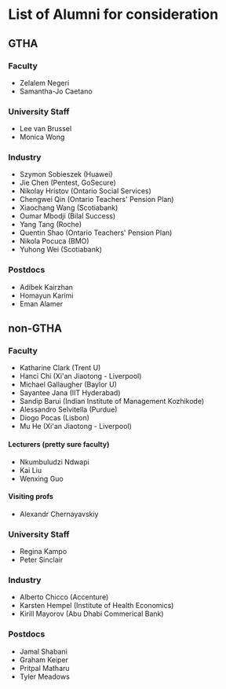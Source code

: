 # List of Alumni for consideration

## GTHA

### Faculty

- Zelalem Negeri
- Samantha-Jo Caetano

### University Staff

- Lee van Brussel
- Monica Wong

### Industry

- Szymon Sobieszek (Huawei)
- Jie Chen (Pentest, GoSecure)
- Nikolay Hristov (Ontario Social Services)
- Chengwei Qin (Ontario Teachers' Pension Plan)
- Xiaochang Wang (Scotiabank)
- Oumar Mbodji (Bilal Success)
- Yang Tang (Roche)
- Quentin Shao (Ontario Teachers' Pension Plan)
- Nikola Pocuca (BMO)
- Yuhong Wei (Scotiabank)

### Postdocs

- Adibek Kairzhan
- Homayun Karimi
- Eman Alamer

## non-GTHA

### Faculty

- Katharine Clark (Trent U)
- Hanci Chi (Xi'an Jiaotong - Liverpool)
- Michael Gallaugher (Baylor U)
- Sayantee Jana (IIT Hyderabad)
- Sandip Barui (Indian Institute of Management Kozhikode)
- Alessandro Selvitella (Purdue)
- Diogo Pocas (Lisbon)
- Mu He (Xi'an Jiaotong - Liverpool)

#### Lecturers (pretty sure faculty)

- Nkumbuludzi Ndwapi
- Kai Liu
- Wenxing Guo

#### Visiting profs

- Alexandr Chernayavskiy

### University Staff

- Regina Kampo
- Peter Sinclair

### Industry

- Alberto Chicco (Accenture)
- Karsten Hempel (Institute of Health Economics)
- Kirill Mayorov (Abu Dhabi Commerical Bank)

### Postdocs

- Jamal Shabani
- Graham Keiper
- Pritpal Matharu
- Tyler Meadows
